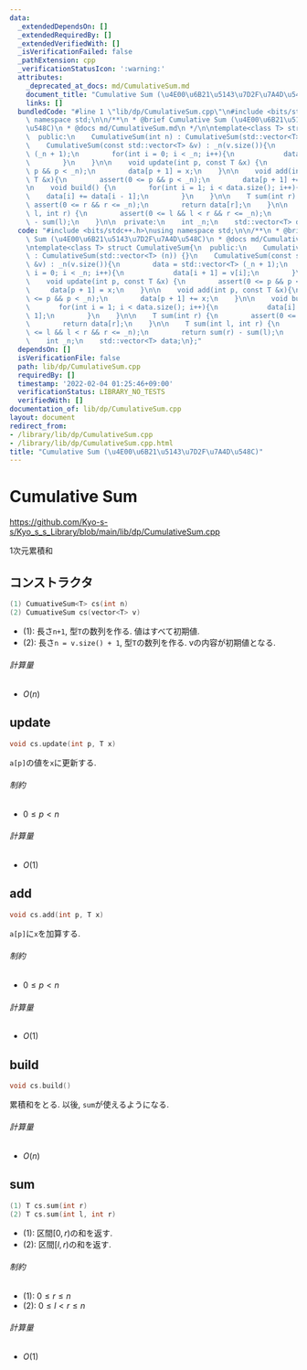 ```yaml
---
data:
  _extendedDependsOn: []
  _extendedRequiredBy: []
  _extendedVerifiedWith: []
  _isVerificationFailed: false
  _pathExtension: cpp
  _verificationStatusIcon: ':warning:'
  attributes:
    _deprecated_at_docs: md/CumulativeSum.md
    document_title: "Cumulative Sum (\u4E00\u6B21\u5143\u7D2F\u7A4D\u548C)"
    links: []
  bundledCode: "#line 1 \"lib/dp/CumulativeSum.cpp\"\n#include <bits/stdc++.h>\nusing\
    \ namespace std;\n\n/**\n * @brief Cumulative Sum (\u4E00\u6B21\u5143\u7D2F\u7A4D\
    \u548C)\n * @docs md/CumulativeSum.md\n */\n\ntemplate<class T> struct CumulativeSum{\n\
    \  public:\n    CumulativeSum(int n) : CumulativeSum(std::vector<T> (n)) {}\n\
    \    CumulativeSum(const std::vector<T> &v) : _n(v.size()){\n        data = std::vector<T>\
    \ (_n + 1);\n        for(int i = 0; i < _n; i++){\n            data[i + 1] = v[i];\n\
    \        }\n    }\n\n    void update(int p, const T &x) {\n        assert(0 <=\
    \ p && p < _n);\n        data[p + 1] = x;\n    }\n\n    void add(int p, const\
    \ T &x){\n        assert(0 <= p && p < _n);\n        data[p + 1] += x;\n    }\n\
    \n    void build() {\n        for(int i = 1; i < data.size(); i++){\n        \
    \    data[i] += data[i - 1];\n        }\n    }\n\n    T sum(int r) {\n       \
    \ assert(0 <= r && r <= _n);\n        return data[r];\n    }\n\n    T sum(int\
    \ l, int r) {\n        assert(0 <= l && l < r && r <= _n);\n        return sum(r)\
    \ - sum(l);\n    }\n\n  private:\n    int _n;\n    std::vector<T> data;\n};\n"
  code: "#include <bits/stdc++.h>\nusing namespace std;\n\n/**\n * @brief Cumulative\
    \ Sum (\u4E00\u6B21\u5143\u7D2F\u7A4D\u548C)\n * @docs md/CumulativeSum.md\n */\n\
    \ntemplate<class T> struct CumulativeSum{\n  public:\n    CumulativeSum(int n)\
    \ : CumulativeSum(std::vector<T> (n)) {}\n    CumulativeSum(const std::vector<T>\
    \ &v) : _n(v.size()){\n        data = std::vector<T> (_n + 1);\n        for(int\
    \ i = 0; i < _n; i++){\n            data[i + 1] = v[i];\n        }\n    }\n\n\
    \    void update(int p, const T &x) {\n        assert(0 <= p && p < _n);\n   \
    \     data[p + 1] = x;\n    }\n\n    void add(int p, const T &x){\n        assert(0\
    \ <= p && p < _n);\n        data[p + 1] += x;\n    }\n\n    void build() {\n \
    \       for(int i = 1; i < data.size(); i++){\n            data[i] += data[i -\
    \ 1];\n        }\n    }\n\n    T sum(int r) {\n        assert(0 <= r && r <= _n);\n\
    \        return data[r];\n    }\n\n    T sum(int l, int r) {\n        assert(0\
    \ <= l && l < r && r <= _n);\n        return sum(r) - sum(l);\n    }\n\n  private:\n\
    \    int _n;\n    std::vector<T> data;\n};"
  dependsOn: []
  isVerificationFile: false
  path: lib/dp/CumulativeSum.cpp
  requiredBy: []
  timestamp: '2022-02-04 01:25:46+09:00'
  verificationStatus: LIBRARY_NO_TESTS
  verifiedWith: []
documentation_of: lib/dp/CumulativeSum.cpp
layout: document
redirect_from:
- /library/lib/dp/CumulativeSum.cpp
- /library/lib/dp/CumulativeSum.cpp.html
title: "Cumulative Sum (\u4E00\u6B21\u5143\u7D2F\u7A4D\u548C)"
---
```

# Cumulative Sum

https://github.com/Kyo-s-s/Kyo_s_s_Library/blob/main/lib/dp/CumulativeSum.cpp

1次元累積和

## コンストラクタ

```C++
(1) CumuativeSum<T> cs(int n)
(2) CumuativeSum cs(vector<T> v)
```

- (1): 長さ`n+1`, 型`T`の数列を作る. 値はすべて初期値.
- (2): 長さ`n = v.size() + 1`, 型`T`の数列を作る. vの内容が初期値となる.

###### 計算量

- $O(n)$

## update

```C++
void cs.update(int p, T x)
```

`a[p]`の値を`x`に更新する.

###### 制約

- $0 \leq p < n$

###### 計算量

- $O(1)$

## add

```C++
void cs.add(int p, T x)
```

`a[p]`に`x`を加算する. 

###### 制約

- $0 \leq p < n$

###### 計算量

- $O(1)$

## build

```C++
void cs.build()
```

累積和をとる. 以後, `sum`が使えるようになる. 

###### 計算量

- $O(n)$

## sum

```C++
(1) T cs.sum(int r)
(2) T cs.sum(int l, int r)
```

- (1): 区間$[0, r)$の和を返す.
- (2): 区間$[l, r)$の和を返す.

###### 制約

- (1): $0 \leq r \leq n$
- (2): $0 \leq l < r \leq n$
###### 計算量

- $O(1)$

